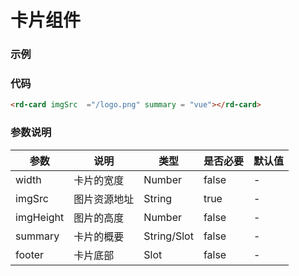 # 卡片组件

### 示例
<div >
<rd-card imgSrc  ="/logo.png" summary = "vue"></rd-card>
</div>

### 代码
```html
<rd-card imgSrc  ="/logo.png" summary = "vue"></rd-card>
```

### 参数说明
| 参数 | 说明 | 类型 | 是否必要 | 默认值 
| --- | ---- | ----- | ------ | ------ |
| width | 卡片的宽度 | Number | false | - |
| imgSrc | 图片资源地址 | String | true | - |
| imgHeight | 图片的高度 | Number | false | - |
| summary | 卡片的概要 | String/Slot | false | - |
| footer | 卡片底部 | Slot | false | - |
